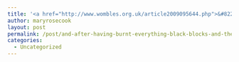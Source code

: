 ```yaml
---
title: '<a href="http://www.wombles.org.uk/article2009095644.php">&#8220;And after having burnt everything?&#8221;: Black Blocks and the question of strategy</a>'
author: maryrosecook
layout: post
permalink: /post/and-after-having-burnt-everything-black-blocks-and-the-question-of-strategy
categories:
  - Uncategorized
---
```

